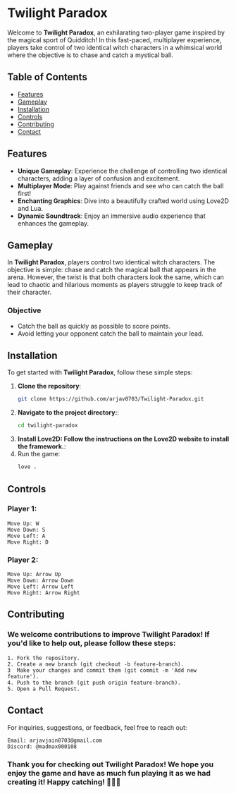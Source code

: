 # Twilight Paradox


Welcome to **Twilight Paradox**, an exhilarating two-player game inspired by the magical sport of Quidditch! In this fast-paced, multiplayer experience, players take control of two identical witch characters in a whimsical world where the objective is to chase and catch a mystical ball. 

## Table of Contents

- [Features](#features)
- [Gameplay](#gameplay)
- [Installation](#installation)
- [Controls](#controls)
- [Contributing](#contributing)
- [Contact](#contact)

## Features

- **Unique Gameplay**: Experience the challenge of controlling two identical characters, adding a layer of confusion and excitement.
- **Multiplayer Mode**: Play against friends and see who can catch the ball first!
- **Enchanting Graphics**: Dive into a beautifully crafted world using Love2D and Lua.
- **Dynamic Soundtrack**: Enjoy an immersive audio experience that enhances the gameplay.

## Gameplay

In **Twilight Paradox**, players control two identical witch characters. The objective is simple: chase and catch the magical ball that appears in the arena. However, the twist is that both characters look the same, which can lead to chaotic and hilarious moments as players struggle to keep track of their character.

### Objective

- Catch the ball as quickly as possible to score points.
- Avoid letting your opponent catch the ball to maintain your lead.

## Installation

To get started with **Twilight Paradox**, follow these simple steps:

1. **Clone the repository**:
   ```bash
   git clone https://github.com/arjav0703/Twilight-Paradox.git
2. **Navigate to the project directory:**:
   ```bash
   cd twilight-paradox
3. **Install Love2D: Follow the instructions on the Love2D website to install the framework.**:
4. Run the game:
   ```bash
   love .

## Controls

### Player 1:

    Move Up: W
    Move Down: S
    Move Left: A
    Move Right: D

### Player 2:
   
    Move Up: Arrow Up
    Move Down: Arrow Down
    Move Left: Arrow Left
    Move Right: Arrow Right

## Contributing

### We welcome contributions to improve Twilight Paradox! If you'd like to help out, please follow these steps:

    1. Fork the repository.
    2. Create a new branch (git checkout -b feature-branch).
    3  Make your changes and commit them (git commit -m 'Add new feature').
    4. Push to the branch (git push origin feature-branch).
    5. Open a Pull Request.

## Contact

For inquiries, suggestions, or feedback, feel free to reach out:

    Email: arjavjain0703@gmail.com
    Discord: @madmax000108

### Thank you for checking out Twilight Paradox! We hope you enjoy the game and have as much fun playing it as we had creating it! Happy catching! 🧙‍♀️✨





  
   
